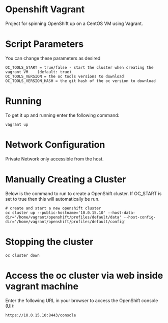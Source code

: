 # Openshift Vagrant

Project for spinning OpenShift up on a CentOS VM using Vagrant.

# Script Parameters

You can change these parameters as desired

	OC_TOOLS_START = true/false - start the cluster when creating the vagrant VM   	(default: true)
	OC_TOOLS_VERSION = the oc tools versions to download
	OC_TOOLS_VERSION_HASH = the git hash of the oc version to download

# Running

To get it up and running enter the following command:

	vagrant up

# Network Configuration

Private Network only accessible from the host.

# Manually Creating a Cluster

Below is the command to run to create a OpenShift cluster. If OC_START is set to true then this will automatically be run.

	# create and start a new openshift cluster
	oc cluster up --public-hostname='10.0.15.10' --host-data-dir='/home/vagrant/openshift/profiles/default/data' --host-config-dir='/home/vagrant/openshift/profiles/default/config'

# Stopping the cluster 
	oc cluster down

# Access the oc cluster via web inside vagrant machine

Enter the following URL in your browser to access the OpenShift console (UI):

	https://10.0.15.10:8443/console